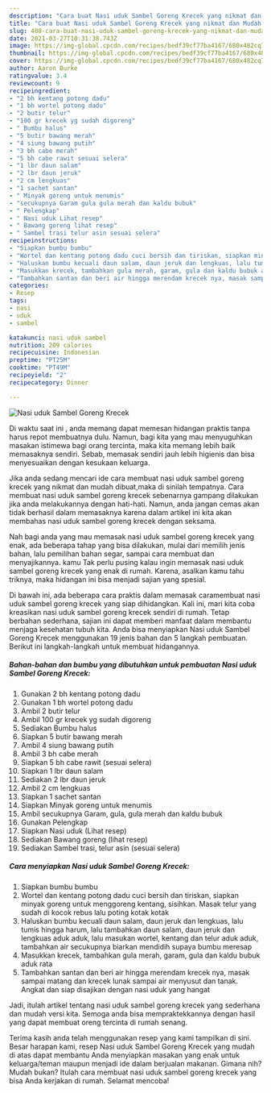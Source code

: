 ```yaml
---
description: "Cara buat Nasi uduk Sambel Goreng Krecek yang nikmat dan Mudah Dibuat"
title: "Cara buat Nasi uduk Sambel Goreng Krecek yang nikmat dan Mudah Dibuat"
slug: 408-cara-buat-nasi-uduk-sambel-goreng-krecek-yang-nikmat-dan-mudah-dibuat
date: 2021-03-27T10:31:38.743Z
image: https://img-global.cpcdn.com/recipes/bedf39cf77ba4167/680x482cq70/nasi-uduk-sambel-goreng-krecek-foto-resep-utama.jpg
thumbnail: https://img-global.cpcdn.com/recipes/bedf39cf77ba4167/680x482cq70/nasi-uduk-sambel-goreng-krecek-foto-resep-utama.jpg
cover: https://img-global.cpcdn.com/recipes/bedf39cf77ba4167/680x482cq70/nasi-uduk-sambel-goreng-krecek-foto-resep-utama.jpg
author: Aaron Burke
ratingvalue: 3.4
reviewcount: 9
recipeingredient:
- "2 bh kentang potong dadu"
- "1 bh wortel potong dadu"
- "2 butir telur"
- "100 gr krecek yg sudah digoreng"
- " Bumbu halus"
- "5 butir bawang merah"
- "4 siung bawang putih"
- "3 bh cabe merah"
- "5 bh cabe rawit sesuai selera"
- "1 lbr daun salam"
- "2 lbr daun jeruk"
- "2 cm lengkuas"
- "1 sachet santan"
- " Minyak goreng untuk menumis"
- "secukupnya Garam gula gula merah dan kaldu bubuk"
- " Pelengkap"
- " Nasi uduk Lihat resep"
- " Bawang goreng lihat resep"
- " Sambel trasi telur asin sesuai selera"
recipeinstructions:
- "Siapkan bumbu bumbu"
- "Wortel dan kentang potong dadu cuci bersih dan tiriskan, siapkan minyak goreng untuk menggoreng kentang, sisihkan. Masak telur yang sudah di kocok rebus lalu poting kotak kotak"
- "Haluskan bumbu kecuali daun salam, daun jeruk dan lengkuas, lalu tumis hingga harum, lalu tambahkan daun salam, daun jeruk dan lengkuas aduk aduk, lalu masukan wortel, kentang dan telur aduk aduk, tambahkan air secukupnya biarkan mendidih supaya bumbu meresap"
- "Masukkan krecek, tambahkan gula merah, garam, gula dan kaldu bubuk aduk rata"
- "Tambahkan santan dan beri air hingga merendam krecek nya, masak sampai matang dan krecek lunak sampai air menyusut dan tanak. Angkat dan siap disajikan dengan nasi uduk yang hangat"
categories:
- Resep
tags:
- nasi
- uduk
- sambel

katakunci: nasi uduk sambel 
nutrition: 209 calories
recipecuisine: Indonesian
preptime: "PT25M"
cooktime: "PT49M"
recipeyield: "2"
recipecategory: Dinner

---
```



![Nasi uduk Sambel Goreng Krecek](https://img-global.cpcdn.com/recipes/bedf39cf77ba4167/680x482cq70/nasi-uduk-sambel-goreng-krecek-foto-resep-utama.jpg)

Di waktu  saat ini , anda memang dapat memesan hidangan praktis tanpa harus repot membuatnya dulu. Namun, bagi kita yang mau menyuguhkan masakan istimewa bagi orang tercinta, maka kita memang lebih baik memasaknya sendiri. Sebab, memasak sendiri jauh lebih higienis dan bisa menyesuaikan dengan kesukaan keluarga.

Jika anda sedang mencari ide cara membuat nasi uduk sambel goreng krecek yang nikmat dan mudah dibuat,maka di sinilah tempatnya. Cara membuat nasi uduk sambel goreng krecek  sebenarnya gampang dilakukan jika anda melakukannya dengan hati-hati. Namun, anda jangan cemas akan tidak berhasil dalam memasaknya 
karena dalam artikel ini kita akan membahas nasi uduk sambel goreng krecek dengan seksama.  



Nah bagi anda yang mau memasak nasi uduk sambel goreng krecek yang enak, ada beberapa tahap yang bisa dilakukan, mulai dari memilih jenis bahan, lalu pemilihan bahan segar, sampai cara membuat dan menyajikannya. kamu Tak perlu pusing kalau ingin memasak nasi uduk sambel goreng krecek yang enak di rumah. Karena, asalkan kamu  tahu triknya, maka hidangan ini bisa menjadi sajian yang spesial.

Di bawah ini, ada beberapa cara praktis  dalam memasak caramembuat nasi uduk sambel goreng krecek yang siap dihidangkan. Kali ini, mari kita coba kreasikan nasi uduk sambel goreng krecek sendiri di rumah. Tetap berbahan sederhana, sajian ini dapat memberi manfaat dalam membantu menjaga kesehatan tubuh kita. Anda bisa menyiapkan Nasi uduk Sambel Goreng Krecek menggunakan 19 jenis bahan dan 5 langkah pembuatan. Berikut ini langkah-langkah untuk membuat hidangannya.

<!--inarticleads1-->

##### Bahan-bahan dan bumbu yang dibutuhkan untuk pembuatan Nasi uduk Sambel Goreng Krecek:

1. Gunakan 2 bh kentang potong dadu
1. Gunakan 1 bh wortel potong dadu
1. Ambil 2 butir telur
1. Ambil 100 gr krecek yg sudah digoreng
1. Sediakan  Bumbu halus
1. Siapkan 5 butir bawang merah
1. Ambil 4 siung bawang putih
1. Ambil 3 bh cabe merah
1. Siapkan 5 bh cabe rawit (sesuai selera)
1. Siapkan 1 lbr daun salam
1. Sediakan 2 lbr daun jeruk
1. Ambil 2 cm lengkuas
1. Siapkan 1 sachet santan
1. Siapkan  Minyak goreng untuk menumis
1. Ambil secukupnya Garam, gula, gula merah dan kaldu bubuk
1. Gunakan  Pelengkap
1. Siapkan  Nasi uduk (Lihat resep)
1. Sediakan  Bawang goreng (lihat resep)
1. Sediakan  Sambel trasi, telur asin (sesuai selera)




<!--inarticleads2-->

##### Cara menyiapkan Nasi uduk Sambel Goreng Krecek:

1. Siapkan bumbu bumbu
1. Wortel dan kentang potong dadu cuci bersih dan tiriskan, siapkan minyak goreng untuk menggoreng kentang, sisihkan. Masak telur yang sudah di kocok rebus lalu poting kotak kotak
1. Haluskan bumbu kecuali daun salam, daun jeruk dan lengkuas, lalu tumis hingga harum, lalu tambahkan daun salam, daun jeruk dan lengkuas aduk aduk, lalu masukan wortel, kentang dan telur aduk aduk, tambahkan air secukupnya biarkan mendidih supaya bumbu meresap
1. Masukkan krecek, tambahkan gula merah, garam, gula dan kaldu bubuk aduk rata
1. Tambahkan santan dan beri air hingga merendam krecek nya, masak sampai matang dan krecek lunak sampai air menyusut dan tanak. Angkat dan siap disajikan dengan nasi uduk yang hangat




Jadi, itulah artikel tentang  nasi uduk sambel goreng krecek  yang sederhana dan mudah versi kita. Semoga anda bisa mempraktekkannya dengan hasil yang dapat membuat oreng tercinta di rumah senang. 

Terima kasih anda telah menggunakan resep yang kami tampilkan di sini. Besar harapan kami, resep  Nasi uduk Sambel Goreng Krecek yang mudah di atas dapat membantu Anda menyiapkan masakan yang enak untuk keluarga/teman maupun menjadi ide dalam berjualan makanan. Gimana nih? Mudah bukan? Itulah cara membuat nasi uduk sambel goreng krecek yang bisa Anda kerjakan di rumah. Selamat mencoba!

